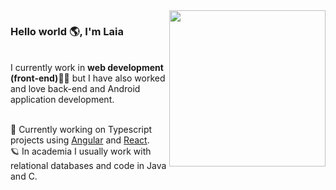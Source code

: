 <img align="right" src="https://github.com/laialopezz/laialopezz/assets/54597059/4ae85b62-af55-4d2c-b59a-88fc492ea54b" width="250" height="250" />
<h3>Hello world 🌎, I'm Laia</h3>
<br/>
<span>I currently work in <b> web development (front-end)</b>👩‍💻 but I have also worked and love back-end and Android application development.</span>
<br/><br/>
    
🌱 Currently working on Typescript projects using [Angular](https://angular.io) and [React](https://es.react.dev). <br>
🪐 In academia I usually work with relational databases and code in Java and C.
  
